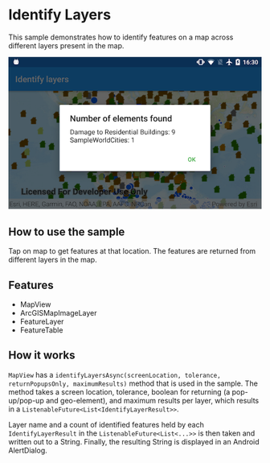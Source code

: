 # Identify Layers

This sample demonstrates how to identify features on a map across different layers present in the map.

![](identify-layers.png)

## How to use the sample

Tap on map to get features at that location. The features are returned from different layers in the map.

## Features
* MapView
* ArcGISMapImageLayer
* FeatureLayer
* FeatureTable

## How it works


`MapView` has a `identifyLayersAsync(screenLocation, tolerance, returnPopupsOnly, maximumResults)` method that is used in the sample. The method takes a screen location, tolerance, boolean for returning (a pop-up/pop-up and geo-element), and maximum results per layer, which results in a `ListenableFuture<List<IdentifyLayerResult>>`.
	
Layer name and a count of identified features held by each `IdentifyLayerResult` in the `ListenableFuture<List<...>>` is then taken and written out to a String. Finally, the resulting String is displayed in an Android AlertDialog.